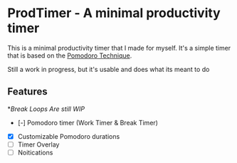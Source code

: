 # ProdTimer - A minimal productivity timer

This is a minimal productivity timer that I made for myself. It's a simple timer that is based on the [Pomodoro Technique](https://en.wikipedia.org/wiki/Pomodoro_Technique).

Still a work in progress, but it's usable and does what its meant to do

## Features

**Break Loops Are still WIP*

- [-] Pomodoro timer (Work Timer & Break Timer)
- [x] Customizable Pomodoro durations
- [ ] Timer Overlay
- [ ] Noitications
